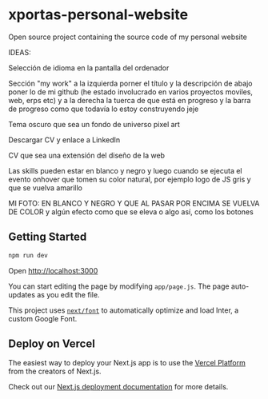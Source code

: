 # xportas-personal-website
Open source project containing the source code of my personal website



IDEAS:

Selección de idioma en la pantalla del ordenador

Sección "my work" a la izquierda porner el título y la descripción de abajo poner lo de mi github (he estado involucrado en varios proyectos moviles, web, erps etc) y a la derecha la tuerca de que está en progreso y la barra de progreso como que todavía lo estoy construyendo jeje

Tema oscuro que sea un fondo de universo pixel art

Descargar CV y enlace a LinkedIn

CV que sea una extensión del diseño de la web

Las skills pueden estar en blanco y negro y luego cuando se ejecuta el evento onhover que tomen su color natural, por ejemplo logo de JS gris y que se vuelva amarillo

MI FOTO: EN BLANCO Y NEGRO Y QUE AL PASAR POR ENCIMA SE VUELVA DE COLOR y algún efecto como que se eleva o algo así, como los botones



## Getting Started

```bash
npm run dev

```
Open [http://localhost:3000](http://localhost:3000)

You can start editing the page by modifying `app/page.js`. The page auto-updates as you edit the file.

This project uses [`next/font`](https://nextjs.org/docs/basic-features/font-optimization) to automatically optimize and load Inter, a custom Google Font.

## Deploy on Vercel

The easiest way to deploy your Next.js app is to use the [Vercel Platform](https://vercel.com/new?utm_medium=default-template&filter=next.js&utm_source=create-next-app&utm_campaign=create-next-app-readme) from the creators of Next.js.

Check out our [Next.js deployment documentation](https://nextjs.org/docs/deployment) for more details.

